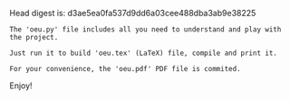 Head digest is: d3ae5ea0fa537d9dd6a03cee488dba3ab9e38225


    The 'oeu.py' file includes all you need to understand and play with the project.

    Just run it to build 'oeu.tex' (LaTeX) file, compile and print it.

    For your convenience, the 'oeu.pdf' PDF file is commited.

Enjoy!
    